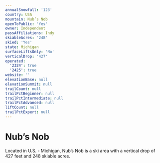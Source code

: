 ```yaml
---
annualSnowfall: '123'
country: USA
mountain: Nub’s Nob
openToPublic: 'Yes'
owner: Independent
passAffiliations: Indy
skiableAcres: '248'
skied: 'Yes'
state: Michigan
surfaceLiftsOnly: 'No'
verticalDrop: '427'
operated:
  '2324': true
  '2425': true
website: ''
elevationBase: null
elevationSummit: null
trailCount: null
trailPctBeginner: null
trailPctIntermediate: null
trailPctAdvanced: null
liftCount: null
trailPctExpert: null
---
```



# Nub’s Nob

Located in U.S. - Michigan, Nub’s Nob is a ski area with a vertical drop of 427 feet and 248 skiable acres.
